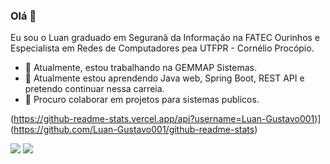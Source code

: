### Olá 👋
Eu sou o Luan graduado em Seguranã da Informação na FATEC Ourinhos e Especialista em Redes de Computadores pea UTFPR - Cornélio Procópio.
- 🔭 Atualmente, estou trabalhando na GEMMAP Sistemas.
- 🌱 Atualmente estou aprendendo Java web, Spring Boot, REST API e pretendo continuar nessa carreia.
- 🤝 Procuro colaborar em projetos para sistemas publicos.

(https://github-readme-stats.vercel.app/api?username=Luan-Gustavo001)](https://github.com/Luan-Gustavo001/github-readme-stats)
 
[<img src="https://img.shields.io/badge/linkedin-%230077B5.svg?&style=for-the-badge&logo=linkedin&logoColor=white" />](https://www.linkedin.com/in/Luan-Gustavo001/) 
[<img src = "https://img.shields.io/badge/instagram-%23E4405F.svg?&style=for-the-badge&logo=instagram&logoColor=white">](https://www.instagram.com/Luan-Gustavo001/)
